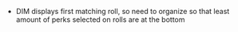 - DIM displays first matching roll, so need to organize so that least amount of perks selected on rolls are at the bottom

